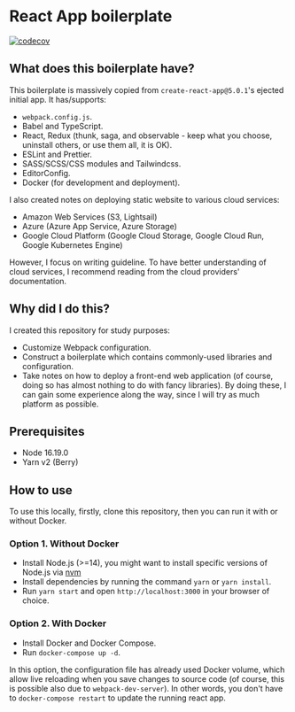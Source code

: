 # React App boilerplate

[![codecov](https://codecov.io/gh/duong755/js-boilerplates/branch/master/graph/badge.svg?token=3Y4WR9WYFM)](https://codecov.io/gh/duong755/js-boilerplates)

## What does this boilerplate have?

This boilerplate is massively copied from `create-react-app@5.0.1`'s ejected initial app. It has/supports:

- `webpack.config.js`.
- Babel and TypeScript.
- React, Redux (thunk, saga, and observable - keep what you choose, uninstall others, or use them all, it is OK).
- ESLint and Prettier.
- SASS/SCSS/CSS modules and Tailwindcss.
- EditorConfig.
- Docker (for development and deployment).

I also created notes on deploying static website to various cloud services:
- Amazon Web Services (S3, Lightsail)
- Azure (Azure App Service, Azure Storage)
- Google Cloud Platform (Google Cloud Storage, Google Cloud Run, Google Kubernetes Engine)

However, I focus on writing guideline. To have better understanding of cloud services, I recommend reading from the cloud providers' documentation.

## Why did I do this?

I created this repository for study purposes:
- Customize Webpack configuration.
- Construct a boilerplate which contains commonly-used libraries and configuration.
- Take notes on how to deploy a front-end web application (of course, doing so has almost nothing to do with fancy libraries). By doing these, I can gain some experience along the way, since I will try as much platform as possible.

## Prerequisites

- Node 16.19.0
- Yarn v2 (Berry)

## How to use

To use this locally, firstly, clone this repository, then you can run it with or without Docker.
### Option 1. Without Docker

- Install Node.js (>=14), you might want to install specific versions of Node.js via [nvm](https://github.com/nvm-sh/nvm)
- Install dependencies by running the command `yarn` or `yarn install`.
- Run `yarn start` and open `http://localhost:3000` in your browser of choice.

### Option 2. With Docker

- Install Docker and Docker Compose.
- Run `docker-compose up -d`.

In this option, the configuration file has already used Docker volume, which allow live reloading when you save changes to source code (of course, this is possible also due to `webpack-dev-server`). In other words, you don't have to `docker-compose restart` to update the running react app.
